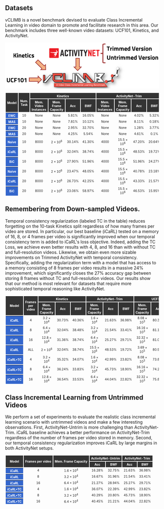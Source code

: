---
---
## Datasets

vCLIMB is a novel benchmark devised to evaluate Class Incremental Learning in video domain to promote and facilitate research in this area. Our benchmark includes three well-known video datasets: UCF101, Kinetics, and ActivityNet.

<div class="media media3">
 <img src="https://raw.githubusercontent.com/ojedaf/vCLIMB_website/main/assets/media/img_datasets.png"> 
</div>

<table style="border-collapse: separate; text-align: center; vertical-align: middle;font-size:10px; ">
 <thead style="background-color: #333;color: white;">
  <tr>
   <th rowspan="2">Model</th>
   <th rowspan="2">Num. Task</th>
   <th colspan="4">Kinetics</th>
   <th colspan="4">ActivityNet-Trim</th>
   <th colspan="4">UCF101</th>
  </tr>
  <tr>
   <th>Mem. Video Instances</th>
   <th>Mem. Frame Capacity</th>
   <th>Acc</th>
   <th>BWF</th>
   <th>Mem. Video Instances</th>
   <th>Mem. Frame Capacity</th>
   <th>Acc</th>
   <th>BWF</th>
   <th>Mem. Video Instances</th>
   <th>Mem. Frame Capacity</th>
   <th>Acc</th>
   <th>BWF</th>
  </tr>
 </thead>
 <tbody>
  <tr>
   <th style="background-color: #36c;color: #fff">EWC</th>
   <td>10</td>
   <td>None</td>
   <td>None</td>
   <td>5.81%</td>
   <td>16.05%</td>
   <td>None</td>
   <td>None</td>
   <td>4.02%</td>
   <td>5.32%</td>
   <td>None</td>
   <td>None</td>
   <td>9.51%</td>
   <td>98.94%</td>
  </tr>
  <tr>
   <th style="background-color: #36c;color: #fff">MAS</th>
   <td>10</td>
   <td>None</td>
   <td>None</td>
   <td>7.81%</td>
   <td>10.12%</td>
   <td>None</td>
   <td>None</td>
   <td>8.11%</td>
   <td>0.18%</td>
   <td>None</td>
   <td>None</td>
   <td>10.89%</td>
   <td>11.11%</td>
  </tr>
  <tr>
   <th style="background-color: #36c;color: #fff">EWC</th>
   <td>20</td>
   <td>None</td>
   <td>None</td>
   <td>2.95%</td>
   <td>32.70%</td>
   <td>None</td>
   <td>None</td>
   <td>1.28%</td>
   <td>3.77%</td>
   <td>None</td>
   <td>None</td>
   <td>4.71%</td>
   <td>92.12%</td>
  </tr>
  <tr style="border-bottom: 1pt solid black;">
   <th style="background-color: #36c;color: #fff">MAS</th>
   <td>20</td>
   <td>None</td>
   <td>None</td>
   <td>4.25%</td>
   <td>5.54%</td>
   <td>None</td>
   <td>None</td>
   <td>4.61%</td>
   <td>0.1%</td>
   <td>None</td>
   <td>None</td>
   <td>5.90%</td>
   <td>5.31%</td>
  </tr>
  <tr>
   <th style="background-color: #36c;color: #fff">Naive</th>
   <td>10</td>
   <td>8000</td>
   <td>2 × 10<sup>6</sup></td>
   <td>30.14%</td>
   <td>41.30%</td>
   <td>4000</td>
   <td>15.5 × 10<sup>6</sup></td>
   <td>47.20%</td>
   <td>20.64%</td>
   <td>2020</td>
   <td>3.69 × 10<sup>5</sup></td>
   <td>91.42%</td>
   <td>7.43%</td>
  </tr>
  <tr>
   <th style="background-color: #36c;color: #fff">iCaRL</th>
   <td>10</td>
   <td>8000</td>
   <td>2 × 10<sup>6</sup></td>
   <td>32.04%</td>
   <td>38.74%</td>
   <td>4000</td>
   <td>15.5 × 10<sup>6</sup></td>
   <td>48.53%</td>
   <td>19.72%</td>
   <td>2020</td>
   <td>3.69 × 10<sup>5</sup></td>
   <td>80.97%</td>
   <td>18.11%</td>
  </tr>
  <tr>
   <th style="background-color: #36c;color: #fff">BiC</th>
   <td>10</td>
   <td>8000</td>
   <td>2 × 10<sup>6</sup></td>
   <td>27.90%</td>
   <td>51.96%</td>
   <td>4000</td>
   <td>15.5 × 10<sup>6</sup></td>
   <td>51.96%</td>
   <td>24.27%</td>
   <td>2020</td>
   <td>3.69 × 10<sup>5</sup></td>
   <td>78.16%</td>
   <td>18.49%</td>
  </tr>
  <tr>
   <th style="background-color: #36c;color: #fff">Naive</th>
   <td>20</td>
   <td>8000</td>
   <td>2 × 10<sup>6</sup></td>
   <td>23.47%</td>
   <td>48.05%</td>
   <td>4000</td>
   <td>15.5 × 10<sup>6</sup></td>
   <td>40.78%</td>
   <td>23.18%</td>
   <td>2020</td>
   <td>3.69 × 10<sup>5</sup></td>
   <td>87.40%</td>
   <td>10.96%</td>
  </tr>
  <tr>
   <th style="background-color: #36c;color: #fff">iCaRL</th>
   <td>20</td>
   <td>8000</td>
   <td>2 × 10<sup>6</sup></td>
   <td>26.73%</td>
   <td>42.25%</td>
   <td>4000</td>
   <td>15.5 × 10<sup>6</sup></td>
   <td>43.33%</td>
   <td>21.57%</td>
   <td>2020</td>
   <td>3.69 × 10<sup>5</sup></td>
   <td>76.59%</td>
   <td>21.83%</td>
  </tr>
  <tr>
   <th style="background-color: #36c;color: #fff">BiC</th>
   <td>20</td>
   <td>8000</td>
   <td>2 × 10<sup>6</sup></td>
   <td>23.06%</td>
   <td>58.97%</td>
   <td>4000</td>
   <td>15.5 × 10<sup>6</sup></td>
   <td>46.53%</td>
   <td>15.95%</td>
   <td>2020</td>
   <td>3.69 × 10<sup>5</sup></td>
   <td>70.69%</td>
   <td>24.90%</td>
  </tr>
 </tbody>
</table>

## Remembering from Down-sampled Videos.
Temporal consistency regularization (labeled TC in the table) reduces forgetting on the 10-task Kinetics split regardless of how many frames per video are stored. In particular, our best baseline (iCaRL) tested on a memory of 16, 8, or 4 frames per video is significantly improved when our temporal consistency term is added to iCaRL's loss objective. Indeed, adding the TC Loss, we achieve even better results with 4, 8, and 16 than with without TC and full-resolution videos. Likewise, we obtain even more sizable improvements on Trimmed ActivityNet with temporal consistency. Specifically, adding the regularization term with a model that has access to a memory consisting of 8 frames per video results in a massive 24% improvement, which significantly closes the 27% accuracy gap between storing 8 frames without TC and full-resolution videos. Our results show that our method is most relevant for datasets that require more sophisticated temporal reasoning like ActivityNet.

<table style="border-collapse: separate; text-align: center; vertical-align: middle;font-size:10px; ">
 <thead style="background-color: #333;color: white;">
  <tr>
   <th rowspan="2">Model</th>
   <th rowspan="2">Frames per video</th>
   <th colspan="3">Kinetics</th>
   <th colspan="3">ActivityNet-Trim</th>
   <th colspan="3">UCF101</th>
  </tr>
  <tr>
   <th>Mem. Frame Capacity</th>
   <th>Acc</th>
   <th>BWF</th>
   <th>Mem. Frame Capacity</th>
   <th>Acc</th>
   <th>BWF</th>
   <th>Mem. Frame Capacity</th>
   <th>Acc</th>
   <th>BWF</th>
  </tr>
 </thead>
 <tbody>
  <tr>
   <th style="background-color: #36c;color: #fff">iCaRL</th>
   <td>4</td>
   <td>3.2 × 10<sup>4</sup></td>
   <td>30.73%</td>
   <td>40.36%</td>
   <td>1.6 × 10<sup>4</sup></td>
   <td>21.63%</td>
   <td>36.98%</td>
   <td>8.08 × 10<sup>3</sup></td>
   <td>80.32%</td>
   <td>17.13%</td>
  </tr>
  <tr>
   <th style="background-color: #36c;color: #fff">iCaRL</th>
   <td>8</td>
   <td>6.4 × 10<sup>4</sup></td>
   <td>32.04%</td>
   <td>38.48%</td>
   <td>3.2 × 10<sup>4</sup></td>
   <td>21.54%</td>
   <td>33.41%</td>
   <td>16.16 × 10<sup>3</sup></td>
   <td>81.12%</td>
   <td>18.25%</td>
  </tr>
  <tr>
   <th style="background-color: #36c;color: #fff">iCaRL</th>
   <td>16</td>
   <td>12.8 × 10<sup>4</sup></td>
   <td>31.36%</td>
   <td>38.74%</td>
   <td>6.4 × 10<sup>4</sup></td>
   <td>25.27%</td>
   <td>29.71%</td>
   <td>32.32 × 10<sup>3</sup></td>
   <td>81.06%</td>
   <td>18.23%</td>
  </tr>
  <tr>
   <th style="background-color: #36c;color: #fff">iCaRL</th>
   <td>ALL</td>
   <td>2 × 10<sup>6</sup></td>
   <td>32.04%</td>
   <td>38.74%</td>
   <td>15.5 × 10<sup>6</sup></td>
   <td>48.53%</td>
   <td>19.72%</td>
   <td>3.69 × 10<sup>5</sup></td>
   <td>80.97%</td>
   <td>18.11%</td>
  </tr>
  <tr>
   <th style="background-color: #36c;color: #fff">iCaRL+TC</th>
   <td>4</td>
   <td>3.2 × 10<sup>4</sup></td>
   <td>35.32%</td>
   <td>34.07%</td>
   <td>1.6 × 10<sup>4</sup></td>
   <td>42.99%</td>
   <td>23.82%</td>
   <td>8.08 × 10<sup>3</sup></td>
   <td>73.85%</td>
   <td>26.35%</td>
  </tr>
  <tr>
   <th style="background-color: #36c;color: #fff">iCaRL+TC</th>
   <td>8</td>
   <td>6.4 × 10<sup>4</sup></td>
   <td>36.24%</td>
   <td>33.83%</td>
   <td>3.2 × 10<sup>4</sup></td>
   <td>45.73%</td>
   <td>18.90%</td>
   <td>16.16 × 10<sup>3</sup></td>
   <td>74.25%</td>
   <td>25.27%</td>
  </tr>
  <tr>
   <th style="background-color: #36c;color: #fff">iCaRL+TC</th>
   <td>16</td>
   <td>12.8 × 10<sup>4</sup></td>
   <td>36.54%</td>
   <td>33.53%</td>
   <td>6.4 × 10<sup>4</sup></td>
   <td>44.04%</td>
   <td>22.82%</td>
   <td>32.32 × 10<sup>3</sup></td>
   <td>75.84%</td>
   <td>23.23%</td>
  </tr>
 </tbody>
</table>

## Class Incremental Learning from Untrimmed Videos

We perform a set of experiments to evaluate the realistic class incremental learning scenario with untrimmed videos and make a few interesting observations. First, ActivityNet-Untrim is more challenging than ActivityNet-Trim. iCaRL baseline achieves a better performance on ActivityNet-Trim regardless of the number of frames per video stored in memory. Second, our temporal consistency regularization improves iCaRL by large margins in both ActivityNet setups.

<table style="border-collapse: separate; text-align: center; vertical-align: middle;font-size:10px; ">
 <thead style="background-color: #333;color: white;">
  <tr>
   <th rowspan="2">Model</th>
   <th rowspan="2">Frames per video</th>
   <th rowspan="2">Mem. Frame Capacity</th>
   <th colspan="2">ActivityNet-Untrim</th>
   <th colspan="2">ActivityNet-Trim</th>
  </tr>
  <tr>
   <th>Acc</th>
   <th>BWF</th>
   <th>Acc</th>
   <th>BWF</th>
  </tr>
 </thead>
 <tbody>
  <tr>
   <th style="background-color: #36c;color: #fff">iCaRL</th>
   <td>4</td>
   <td>1.6 × 10<sup>4</sup></td>
   <td>16.28%</td>
   <td>32.75%</td>
   <td>21.63%</td>
   <td>36.98%</td>
  </tr>
  <tr>
   <th style="background-color: #36c;color: #fff">iCaRL</th>
   <td>8</td>
   <td>3.2 × 10<sup>4</sup></td>
   <td>16.67%</td>
   <td>31.96%</td>
   <td>21.54%</td>
   <td>33.41%</td>
  </tr>
  <tr>
   <th style="background-color: #36c;color: #fff">iCaRL</th>
   <td>16</td>
   <td>6.4 × 10<sup>4</sup></td>
   <td>21.27%</td>
   <td>28.94%</td>
   <td>25.27%</td>
   <td>29.71%</td>
  </tr>
  <tr>
   <th style="background-color: #36c;color: #fff">iCaRL+TC</th>
   <td>4</td>
   <td>1.6 × 10<sup>4</sup></td>
   <td>36.07%</td>
   <td>22.39%</td>
   <td>42.99%</td>
   <td>23.82%</td>
  </tr>
  <tr>
   <th style="background-color: #36c;color: #fff">iCaRL+TC</th>
   <td>8</td>
   <td>3.2 × 10<sup>4</sup></td>
   <td>40.29%</td>
   <td>20.80%</td>
   <td>45.73%</td>
   <td>18.90%</td>
  </tr>
  <tr>
   <th style="background-color: #36c;color: #fff">iCaRL+TC</th>
   <td>16</td>
   <td>6.4 × 10<sup>4</sup></td>
   <td>40.45%</td>
   <td>21.21%</td>
   <td>44.04%</td>
   <td>22.82%</td>
  </tr>
 </tbody>
</table>
